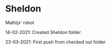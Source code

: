 # Sheldon
Mathijs' robot

14-02-2021: Created Sheldon folder

23-03-2021: First push from checked out folder

